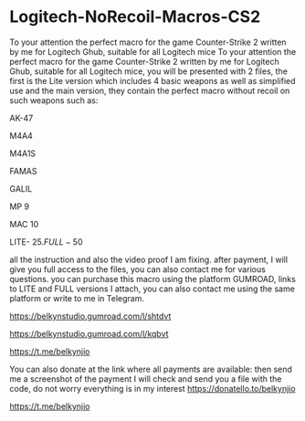 # Logitech-NoRecoil-Macros-CS2
To your attention the perfect macro for the game Counter-Strike 2 written by me for Logitech Ghub, suitable for all Logitech mice
To your attention the perfect macro for the game Counter-Strike 2 written by me for Logitech Ghub, suitable for all Logitech mice, you will be presented with 2 files, the first is the Lite version which includes 4 basic weapons as well as simplified use and the main version, they contain the perfect macro without recoil on such weapons 
such as: 

AK-47

M4A4

M4A1S

FAMAS

GALIL

MP 9

MAC 10

LITE- 25$. FULL-50$

all the instruction and also the video proof I am fixing.
after payment, I will give you full access to the files, you can also contact me for various questions.
you can purchase this macro using the platform GUMROAD, links to LITE and FULL versions I attach, you can also contact me using the same platform or write to me in Telegram.

https://belkynstudio.gumroad.com/l/shtdvt

https://belkynstudio.gumroad.com/l/kqbvt

https://t.me/belkynjio

You can also donate at the link where all payments are available: then send me a screenshot of the payment I will check and send you a file with the code, do not worry everything is in my interest
https://donatello.to/belkynjio

https://t.me/belkynjio
